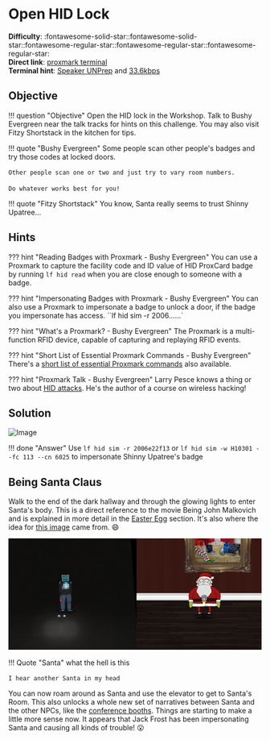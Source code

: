 # Open HID Lock

**Difficulty**: :fontawesome-solid-star::fontawesome-solid-star::fontawesome-regular-star::fontawesome-regular-star::fontawesome-regular-star:<br/>
**Direct link**: [proxmark terminal](https://docker2020.kringlecon.com/?challenge=proxmark&id=df38b481-ab8f-4ef4-b281-31ea6483eb95)<br/>
**Terminal hint**: [Speaker UNPrep](../hints/h5a.md) and  [33.6kbps](../hints/h5b.md)


## Objective

!!! question "Objective"
    Open the HID lock in the Workshop. Talk to Bushy Evergreen near the talk tracks for hints on this challenge. You may also visit Fitzy Shortstack in the kitchen for tips.

!!! quote "Bushy Evergreen"
    Some people scan other people's badges and try those codes at locked doors.

    Other people scan one or two and just try to vary room numbers.

    Do whatever works best for you!

!!! quote "Fitzy Shortstack"
    You know, Santa really seems to trust Shinny Upatree...


## Hints

??? hint "Reading Badges with Proxmark - Bushy Evergreen"
    You can use a Proxmark to capture the facility code and ID value of HID ProxCard badge by running `lf hid read` when you are close enough to someone with a badge.

??? hint "Impersonating Badges with Proxmark - Bushy Evergreen"
    You can also use a Proxmark to impersonate a badge to unlock a door, if the badge you impersonate has access. ``lf hid sim -r 2006......`

??? hint "What's a Proxmark? - Bushy Evergreen"
    The Proxmark is a multi-function RFID device, capable of capturing and replaying RFID events.

??? hint "Short List of Essential Proxmark Commands - Bushy Evergreen"
    There's a [short list of essential Proxmark commands](https://gist.github.com/joswr1ght/efdb669d2f3feb018a22650ddc01f5f2) also available.

??? hint "Proxmark Talk - Bushy Evergreen"
    Larry Pesce knows a thing or two about [HID attacks](https://www.youtube.com/watch?v=647U85Phxgo). He's the author of a course on wireless hacking!

## Solution

![Image](../../img/objectives/o?/image.png)



!!! done "Answer"
    Use `lf hid sim -r 2006e22f13` or `lf hid sim -w H10301 --fc 113 --cn 6025` to impersonate Shinny Upatree's badge


## Being Santa Claus
Walk to the end of the dark hallway and through the glowing lights to enter Santa's body. This is a direct reference to the movie Being John Malkovich and is explained in more detail in the [Easter Egg](../easter_eggs.md#being-john-malkovich) section. It's also where the idea for [this image](../img/misc/being_santa_clause.png) came from. :smile:

![Peepholes](../../img/objectives/o5/being_santa_claus.png)

!!! Quote "Santa"
    what the hell is this

    I hear another Santa in my head

You can now roam around as Santa and use the elevator to get to Santa's Room. This also unlocks a whole new set of narratives between Santa and the other NPCs, like the [conference booths](../easter_eggs.md#santa-discounts). Things are starting to make a little more sense now. It appears that Jack Frost has been impersonating Santa and causing all kinds of trouble! :open_mouth:
